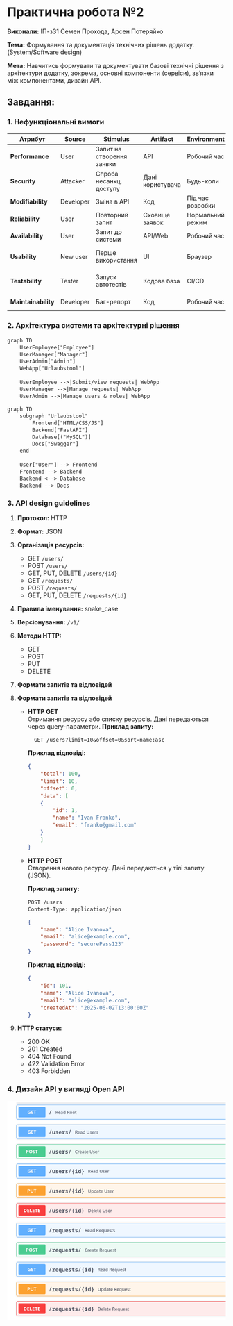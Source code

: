 # Практична робота №2

**Виконали:** ІП-з31 Семен Прохода, Арсен Потеряйко

**Тема:** Формування та документація технічних рішень додатку. (System/Software design)

**Мета:** Навчитись формувати та документувати базові технічні рішення з архітектури додатку, зокрема, основні компоненти (сервіси), зв’язки між компонентами, дизайн API.

## Завдання:

### 1. Нефункціональні вимоги

| Атрибут         | Source    | Stimulus                  | Artifact         | Environment      | Response               | Measure                |
| --------------- | --------- | ------------------------- | ---------------- | ---------------- | ---------------------- | ---------------------- |
| **Performance**     | User      | Запит на створення заявки | API              | Робочий час      | Обробка запиту         | ≤ 2 с                  |
| **Security**        | Attacker  | Спроба несанкц. доступу   | Дані користувача | Будь-коли        | Блокування і логування | Жодного витоку даних   |
| **Modifiability**   | Developer | Зміна в API               | Код              | Під час розробки | Зміни ізоляовані       | ≤ 3 файли              |
| **Reliability**     | User      | Повторний запит           | Сховище заявок   | Нормальний режим | Один запис створюється | Жодних дублів          |
| **Availability**    | User      | Запит до системи          | API/Web          | Робочий час      | Доступна відповідь     | ≥ 99.9% uptime         |
| **Usability**       | New user  | Перше використання        | UI               | Браузер          | Успішне подання заявки | ≤ 2 хв, без помилок    |
| **Testability**     | Tester    | Запуск автотестів         | Кодова база      | CI/CD            | Тести проходять        | ≥ 80% покриття, ≤ 2 хв |
| **Maintainability** | Developer | Баг-репорт                | Код              | Робочий час      | Виправлення ізоляоване | ≤ 1 година             |

### 2. Архітектура системи та архітектурні рішення

```mermaid
graph TD
    UserEmployee["Employee"]
    UserManager["Manager"]
    UserAdmin["Admin"]
    WebApp["Urlaubstool"]

    UserEmployee -->|Submit/view requests| WebApp
    UserManager -->|Manage requests| WebApp
    UserAdmin -->|Manage users & roles| WebApp
```

```mermaid
graph TD
    subgraph "Urlaubstool"
        Frontend["HTML/CSS/JS"]
        Backend["FastAPI"]
        Database[("MySQL")]
        Docs["Swagger"]
    end

    User["User"] --> Frontend
    Frontend --> Backend
    Backend <--> Database
    Backend --> Docs
```

### 3. API design guidelines

1. **Протокол:** HTTP
2. **Формат:** JSON
3. **Організація ресурсів:**
    - GET `/users/`
    - POST `/users/`
    - GET, PUT, DELETE `/users/{id}`
    - GET `/requests/`
    - POST `/requests/`
    - GET, PUT, DELETE `/requests/{id}`
4. **Правила іменування:** snake_case
5. **Версіонування:** `/v1/`
6. **Методи HTTP:**
    - GET
    - POST
    - PUT
    - DELETE
7. **Формати запитів та відповідей**
7. **Формати запитів та відповідей**

    - **HTTP GET**  
    Отримання ресурсу або списку ресурсів. Дані передаються через query-параметри.
            **Приклад запиту:**

            GET /users?limit=10&offset=0&sort=name:asc

        **Приклад відповіді:**
        ```json
        {
            "total": 100,
            "limit": 10,
            "offset": 0,
            "data": [
            {
                "id": 1,
                "name": "Ivan Franko",
                "email": "franko@gmail.com"
            }
            ]
        }
        ```

    - **HTTP POST**  
    Створення нового ресурсу. Дані передаються у тілі запиту (JSON).

        **Приклад запиту:**
        ```
        POST /users
        Content-Type: application/json
        ```

        ```json
        {
            "name": "Alice Ivanova",
            "email": "alice@example.com",
            "password": "securePass123"
        }
        ```

        **Приклад відповіді:**
        ```json
        {
            "id": 101,
            "name": "Alice Ivanova",
            "email": "alice@example.com",
            "createdAt": "2025-06-02T13:00:00Z"
        }
        ```

    
8. **HTTP статуси:**
    - 200 OK
    - 201 Created
    - 404 Not Found
    - 422 Validation Error
    - 403 Forbidden
    

### 4. Дизайн API у вигляді Open API

![OpenApi!](/static/Pics/API.png)
